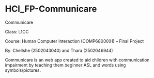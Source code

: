 # HCI_FP-Communicare
Communicare

Class: L1CC

Course: Human Computer Interaction (COMP6800001) – Final Project

By: Chellshe (2502043040) and Thara (2502046944)

Communicare is an web app created to aid children with communication impairment by teaching them beginner ASL and words using symbols/pictures.
